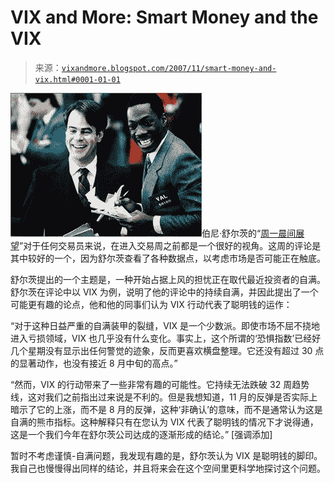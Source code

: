 <!--yml

请注意，你可以认为第一季度 VIX 的飙升是对 2006 年第二季度飙升的非确认，因为它没有达到 2006 年的高峰。8 月更高的 VIX 高点“确认”了熊市趋势，按照这种推理（假设 VIX 实际上已经达到顶峰），当前的飙升是另一个具有牛市含义的非确认。”

date: 2024-05-18 18:52:57

-->

# VIX and More: Smart Money and the VIX

> 来源：[`vixandmore.blogspot.com/2007/11/smart-money-and-vix.html#0001-01-01`](http://vixandmore.blogspot.com/2007/11/smart-money-and-vix.html#0001-01-01)

![](img/9ef9acd641570ca078a37c70dea68b01.png)伯尼·舒尔茨的“[周一晨间展望](http://www.schaeffersresearch.com/commentary/observations.aspx?ID=20929&obspage=1)”对于任何交易员来说，在进入交易周之前都是一个很好的视角。这周的评论是其中较好的一个，因为舒尔茨查看了各种数据点，以考虑市场是否可能正在触底。

舒尔茨提出的一个主题是，一种开始占据上风的担忧正在取代最近投资者的自满。舒尔茨在评论中以 VIX 为例，说明了他的评论中的持续自满，并因此提出了一个可能更有趣的论点，他和他的同事们认为 VIX 行动代表了聪明钱的运作：

“对于这种日益严重的自满装甲的裂缝，VIX 是一个少数派。即使市场不屈不挠地进入亏损领域，VIX 也几乎没有什么变化。事实上，这个所谓的‘恐惧指数’已经好几个星期没有显示出任何警觉的迹象，反而更喜欢横盘整理。它还没有超过 30 点的显著动作，也没有接近 8 月中旬的高点。”

“然而，VIX 的行动带来了一些非常有趣的可能性。它持续无法跌破 32 周趋势线，这对我们之前指出过来说是不利的。但是我想知道，11 月的反弹是否实际上暗示了它的上涨，而不是 8 月的反弹，这种‘非确认’的意味，而不是通常认为这是自满的熊市指标。这种解释只有在您认为 VIX 代表了聪明钱的情况下才说得通，这是一个我们今年在舒尔茨公司达成的逐渐形成的结论。” [强调添加]

暂时不考虑谨慎-自满问题，我发现有趣的是，舒尔茨认为 VIX 是聪明钱的脚印。我自己也慢慢得出同样的结论，并且将来会在这个空间里更科学地探讨这个问题。

